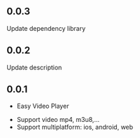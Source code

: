 ## 0.0.3

Update dependency library
## 0.0.2

Update description

## 0.0.1

* Easy Video Player
- Support video mp4, m3u8,...
- Support multiplatform: ios, android, web